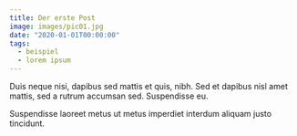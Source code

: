```yaml
---
title: Der erste Post
image: images/pic01.jpg
date: "2020-01-01T00:00:00"
tags:
  - beispiel
  - lorem ipsum
---
```

Duis neque nisi, dapibus sed mattis et quis, nibh. Sed et dapibus nisl amet
mattis, sed a rutrum accumsan sed. Suspendisse eu.
<!-- more -->
Suspendisse laoreet metus ut metus imperdiet interdum aliquam justo tincidunt.
